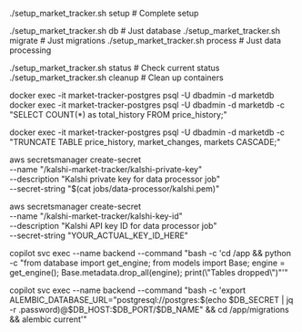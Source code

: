./setup_market_tracker.sh setup    # Complete setup

./setup_market_tracker.sh db       # Just database
./setup_market_tracker.sh migrate  # Just migrations
./setup_market_tracker.sh process  # Just data processing

./setup_market_tracker.sh status    # Check current status
./setup_market_tracker.sh cleanup   # Clean up containers

docker exec -it market-tracker-postgres psql -U dbadmin -d marketdb
docker exec -it market-tracker-postgres psql -U dbadmin -d marketdb -c "SELECT COUNT(*) as total_history FROM price_history;"

docker exec -it market-tracker-postgres psql -U dbadmin -d marketdb -c "TRUNCATE TABLE price_history, market_changes, markets CASCADE;"

aws secretsmanager create-secret \
    --name "/kalshi-market-tracker/kalshi-private-key" \
    --description "Kalshi private key for data processor job" \
    --secret-string "$(cat jobs/data-processor/kalshi.pem)"


aws secretsmanager create-secret \
    --name "/kalshi-market-tracker/kalshi-key-id" \
    --description "Kalshi API key ID for data processor job" \
    --secret-string "YOUR_ACTUAL_KEY_ID_HERE"


copilot svc exec --name backend --command "bash -c 'cd /app && python -c \"from database import get_engine; from models import Base; engine = get_engine(); Base.metadata.drop_all(engine); print(\\\"Tables dropped\\\")\"'"

copilot svc exec --name backend --command "bash -c 'export ALEMBIC_DATABASE_URL=\"postgresql://postgres:\$(echo \$DB_SECRET | jq -r .password)@\$DB_HOST:\$DB_PORT/\$DB_NAME\" && cd /app/migrations && alembic current'"